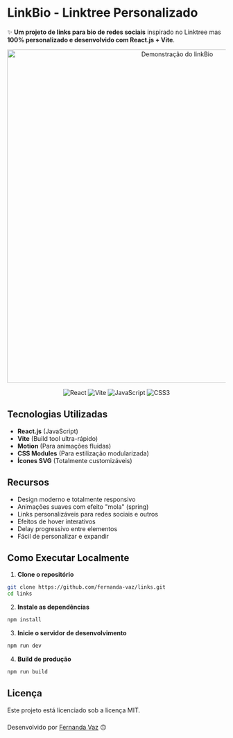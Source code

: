 # LinkBio - Linktree Personalizado

✨ **Um projeto de links para bio de redes sociais** inspirado no Linktree mas **100% personalizado e desenvolvido com React.js + Vite**.

<p align="center">
  <img src="./src/assets//preview.png" width="768" alt="Demonstração do linkBio">
</p>

<p align="center">
  <img src="https://img.shields.io/badge/React-20232A?style=for-the-badge&logo=react&logoColor=61DAFB" alt="React">
  <img src="https://img.shields.io/badge/Vite-B73BFE?style=for-the-badge&logo=vite&logoColor=FFD62E" alt="Vite">
  <img src="https://img.shields.io/badge/JavaScript-F7DF1E?style=for-the-badge&logo=javascript&logoColor=black" alt="JavaScript">
  <img src="https://img.shields.io/badge/CSS3-1572B6?style=for-the-badge&logo=css3&logoColor=white" alt="CSS3">
</p>

###

## Tecnologias Utilizadas

- **React.js** (JavaScript)
- **Vite** (Build tool ultra-rápido)
- **Motion** (Para animações fluidas)
- **CSS Modules** (Para estilização modularizada)
- **Ícones SVG** (Totalmente customizáveis)

###

## Recursos

- Design moderno e totalmente responsivo
- Animações suaves com efeito "mola" (spring)
- Links personalizáveis para redes sociais e outros
- Efeitos de hover interativos
- Delay progressivo entre elementos
- Fácil de personalizar e expandir

###

## Como Executar Localmente

1. **Clone o repositório**

```bash
git clone https://github.com/fernanda-vaz/links.git
cd links
```

2. **Instale as dependências**

```bash
npm install
```

3. **Inicie o servidor de desenvolvimento**

```bash
npm run dev
```

4. **Build de produção**

```bash
npm run build
```

###

## Licença

Este projeto está licenciado sob a licença MIT.

###

Desenvolvido por [Fernanda Vaz](https://fernanda-vaz.github.io/portfolio/) 🙃
